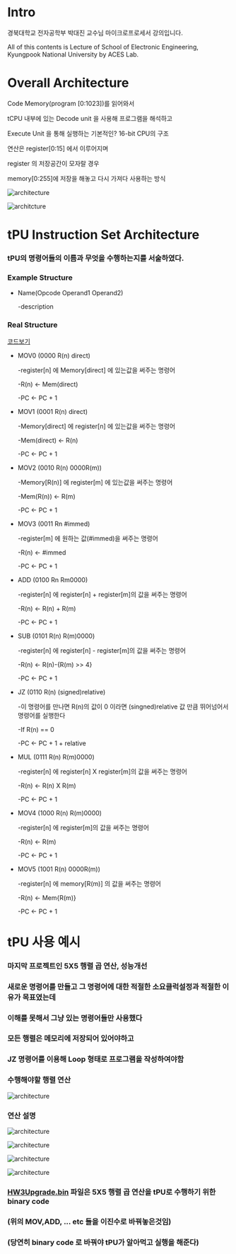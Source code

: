 # Intro
경북대학교 전자공학부 박대진 교수님 마이크로프로세서 강의입니다. 

All of this contents is Lecture of School of Electronic Engineering, Kyungpook National University by ACES Lab. 

# Overall Architecture

Code Memory(program [0:1023])를 읽어와서

tCPU 내부에 있는 Decode unit 을 사용해 프로그램을 해석하고 

Execute Unit 을 통해 실행하는 기본적인? 16-bit CPU의 구조 

연산은 register[0:15] 에서 이루어지며 

register 의 저장공간이 모자랄 경우 

memory[0:255]에 저장을 해놓고 다시 가져다 사용하는 방식 


![architecture](https://postfiles.pstatic.net/MjAxOTExMDNfMTY1/MDAxNTcyNzY3ODMzNzc0.5Mz3m21dOhMzQAdHE9PVigBKasavHoi3RNSF9SAptXQg.xi4BIU14P3cpNUg2DvfNizFGUybfiY8bCILdPJontwEg.PNG.qotjdrb6/%EC%BA%A1%EC%B2%98.PNG?type=w773)

![architcture](https://postfiles.pstatic.net/MjAxOTExMDNfMjYx/MDAxNTcyNzY3ODMzODI1.DHLghTodL_Pwb5m13iPBA7wZPFCeNH7sPwIrwyZwspsg.gI83x70YjfD-oUnVLMBAco81O6K5N3fgFiGp8bTb23wg.PNG.qotjdrb6/%EC%BA%A1%EC%B2%981.PNG?type=w773)



# tPU Instruction Set Architecture

### tPU의 명령어들의 이름과 무엇을 수행하는지를 서술하였다.

### Example Structure
- Name(Opcode Operand1 Operand2)

   -description  


### Real Structure

[코드보기](https://github.com/Seonggyu-Bae/MicroProcessor/blob/master/CExecute.cpp)

* MOV0 (0000 R(n) direct)


  -register[n] 에 Memory[direct] 에 있는값을 써주는 명령어

  -R(n) <- Mem(direct)
 
  -PC <- PC + 1
  
 
 
* MOV1 (0001 R(n) direct)


  -Memory[direct] 에 register[n] 에 있는값을 써주는 명령어

  -Mem(direct) <- R(n)
 
  -PC <- PC + 1
  

 
 * MOV2 (0010 R(n) 0000R(m))
 
 
   -Memory[R(n)] 에 register[m] 에 있는값을 써주는 명령어
 
   -Mem(R(n)) <- R(m)
 
   -PC <- PC + 1
   

 
 * MOV3 (0011 Rn #immed)
 
 
    -register[m] 에 원하는 값(#immed)을 써주는 명령어
 
    -R(n) <- #immed
 
    -PC <- PC + 1
    

 
 * ADD (0100 Rn Rm0000)
 
 
    -register[n] 에 register[n] + register[m]의 값을 써주는 명령어
 
    -R(n) <- R(n) + R(m)
 
    -PC <- PC + 1
    
 
 * SUB (0101 R(n) R(m)0000)
 
 
    -register[n] 에 register[n] - register[m]의 값을 써주는 명령어
 
    -R(n) <- R(n)-{R(m) >> 4}
 
    -PC <- PC + 1
    
    
 * JZ (0110 R(n) (signed)relative)
 
 
    -이 명령어를 만나면 R(n)의 값이 0 이라면 (singned)relative 값 만큼 뛰어넘어서 명령어를 실행한다
 
    -If R(n) == 0
 
    -PC <- PC + 1 + relative
    
    
 * MUL (0111 R(n) R(m)0000)
 
 
    -register[n] 에 register[n] X register[m]의 값을 써주는 명령어
 
    -R(n) <- R(n) X R(m)
 
    -PC <- PC + 1
    
   
 * MOV4 (1000 R(n) R(m)0000)
 
 
    -register[n] 에 register[m]의 값을 써주는 명령어
 
    -R(n) <- R(m)
 
    -PC <- PC + 1
    
 
 * MOV5 (1001 R(n) 0000R(m))
 
 
    -register[n] 에 memory[R(m)] 의 값을 써주는 명령어
 
    -R(n) <- Mem{R(m)}
 
    -PC <- PC + 1
    
   
    
    
# tPU 사용 예시

### 마지막 프로젝트인 5X5 행렬 곱 연산, 성능개선

### 새로운 명령어를 만들고 그 명령어에 대한 적절한 소요클럭설정과 적절한 이유가 목표였는데

### 이해를 못해서 그냥 있는 명령어들만 사용했다

### 모든 행렬은 메모리에 저장되어 있어야하고

### JZ 명령어를 이용해 Loop 형태로 프로그램을 작성하여야함


### 수행해야할 행렬 연산
![architecture](https://postfiles.pstatic.net/MjAyMDExMDZfMjY5/MDAxNjA0NjY5NDQ0Mjg5.TInTcn8X4_YD_vmeGKVh245UBpiKUCvZARw7SUcAVe4g.7tCJEJwK8hJY549-BSNZCtAmUSHmf21vfrvAhs0rQZEg.PNG.qotjdrb6/image.png?type=w773)



### 연산 설명

![architecture](https://postfiles.pstatic.net/MjAyMDExMDZfMTI4/MDAxNjA0NjcxMzA5NjIy.diFjp3nHXm_cZtA-lvnfAp9pkFuJOgOL-1cjbP2vJ8Yg.oQV12HsHuymKeE_roNCVdHQQGePnjcJ9ISg09UoTC1og.PNG.qotjdrb6/image.png?type=w773)




![architecture](https://postfiles.pstatic.net/MjAyMDExMDZfNDgg/MDAxNjA0NjcxNDg1OTEz.1na2F_dkzv6IOrkIGY8xa86qAx0dV8mMLSApp13p-jsg.R9evqqPXUrTJfMNR_qKxdqUD_boA4avNhu2XbmTQNugg.PNG.qotjdrb6/image.png?type=w773)



![architecture](https://postfiles.pstatic.net/MjAyMDExMDZfMjEz/MDAxNjA0NjcxNjI5MTYy.RtyhxzgW1ydmN064Wi4qCgJvBwEXM-DlJy3qA5XveEQg.uKLZRPgPEU6xfwfYmz0t_0EeyEOELpT6j3-qA_c1RFwg.PNG.qotjdrb6/image.png?type=w773)


![architecture](https://postfiles.pstatic.net/MjAyMDExMDZfMjEw/MDAxNjA0NjcxNzQ4MDI0.P2nHTQvT6zQRwqVo1E3Nm2WkzDDZ03mxjlmsqieV0kgg.QBXrF62nKajXd81c_HP0T3WNrvFqXFNmqCbdRm5qsMAg.PNG.qotjdrb6/image.png?type=w773)


### [HW3Upgrade.bin](https://github.com/Seonggyu-Bae/MicroProcessor/blob/master/HW3Upgrade.bin) 파일은 5X5 행렬 곱 연산을 tPU로 수행하기 위한 binary code
### (위의 MOV,ADD, ... etc 들을 이진수로 바꿔놓은것임)
### (당연히 binary code 로 바꿔야 tPU가 알아먹고 실행을 해준다)
